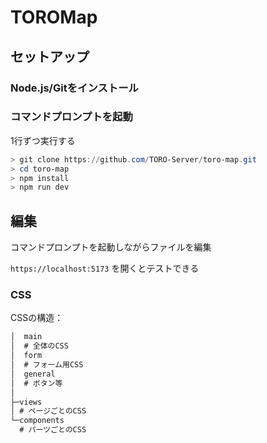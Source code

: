 # TOROMap

## セットアップ

### Node.js/Gitをインストール

### コマンドプロンプトを起動

1行ずつ実行する

```ps1
> git clone https://github.com/TORO-Server/toro-map.git
> cd toro-map
> npm install
> npm run dev
```

## 編集

コマンドプロンプトを起動しながらファイルを編集

`https://localhost:5173` を開くとテストできる

### CSS

CSSの構造：

```txt
│  main
│  # 全体のCSS
│  form
│  # フォーム用CSS
│  general
│  # ボタン等
│
├─views
│ # ページごとのCSS
└─components
  # パーツごとのCSS
```

